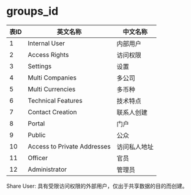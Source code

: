 # groups_id
| 表ID | 英文名称                    | 中文名称     |
| ---- | --------------------------- | ------------ |
| 1    | Internal User               | 内部用户     |
| 2    | Access Rights               | 访问权限     |
| 3    | Settings                    | 设置         |
| 4    | Multi Companies             | 多公司       |
| 5    | Multi Currencies            | 多币种       |
| 6    | Technical Features          | 技术特点     |
| 7    | Contact Creation            | 联系人创建   |
| 8    | Portal                      | 门户         |
| 9    | Public                      | 公众         |
| 10   | Access to Private Addresses | 访问私人地址 |
| 11   | Officer                     | 官员         |
| 12   | Administrator               | 管理员       |


Share User:
具有受限访问权限的外部用户，仅出于共享数据的目的而创建。